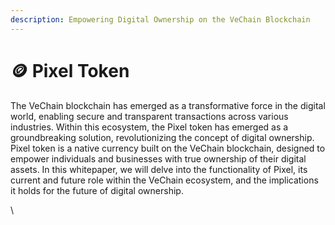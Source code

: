 ```yaml
---
description: Empowering Digital Ownership on the VeChain Blockchain
---
```


# 🪙 Pixel Token

The VeChain blockchain has emerged as a transformative force in the digital world, enabling secure and transparent transactions across various industries. Within this ecosystem, the Pixel token has emerged as a groundbreaking solution, revolutionizing the concept of digital ownership. Pixel token is a native currency built on the VeChain blockchain, designed to empower individuals and businesses with true ownership of their digital assets. In this whitepaper, we will delve into the functionality of Pixel, its current and future role within the VeChain ecosystem, and the implications it holds for the future of digital ownership.

\
